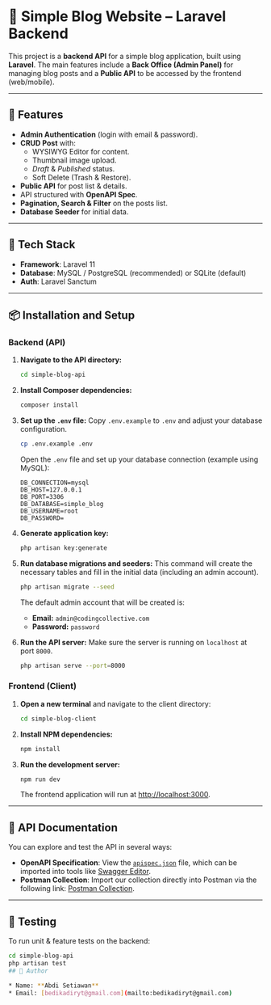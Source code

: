 # 📄 Simple Blog Website – Laravel Backend

This project is a **backend API** for a simple blog application, built using **Laravel**.
The main features include a **Back Office (Admin Panel)** for managing blog posts and a **Public API** to be accessed by the frontend (web/mobile).

---

## 🚀 Features

- **Admin Authentication** (login with email & password).
- **CRUD Post** with:
  - WYSIWYG Editor for content.
  - Thumbnail image upload.
  - *Draft* & *Published* status.
  - Soft Delete (Trash & Restore).
- **Public API** for post list & details.
- API structured with **OpenAPI Spec**.
- **Pagination, Search & Filter** on the posts list.
- **Database Seeder** for initial data.

---

## 📂 Tech Stack

- **Framework**: Laravel 11
- **Database**: MySQL / PostgreSQL (recommended) or SQLite (default)
- **Auth**: Laravel Sanctum

---

## 📦 Installation and Setup

### Backend (API)

1.  **Navigate to the API directory:**
    ```bash
    cd simple-blog-api
    ```

2.  **Install Composer dependencies:**
    ```bash
    composer install
    ```

3.  **Set up the `.env` file:**
    Copy `.env.example` to `.env` and adjust your database configuration.
    ```bash
    cp .env.example .env
    ```
    Open the `.env` file and set up your database connection (example using MySQL):
    ```env
    DB_CONNECTION=mysql
    DB_HOST=127.0.0.1
    DB_PORT=3306
    DB_DATABASE=simple_blog
    DB_USERNAME=root
    DB_PASSWORD=
    ```

4.  **Generate application key:**
    ```bash
    php artisan key:generate
    ```

5.  **Run database migrations and seeders:**
    This command will create the necessary tables and fill in the initial data (including an admin account).
    ```bash
    php artisan migrate --seed
    ```
    The default admin account that will be created is:
    - **Email:** `admin@codingcollective.com`
    - **Password:** `password`

6.  **Run the API server:**
    Make sure the server is running on `localhost` at port `8000`.
    ```bash
    php artisan serve --port=8000
    ```

### Frontend (Client)

1.  **Open a new terminal** and navigate to the client directory:
    ```bash
    cd simple-blog-client
    ```

2.  **Install NPM dependencies:**
    ```bash
    npm install
    ```

3.  **Run the development server:**
    ```bash
    npm run dev
    ```
    The frontend application will run at [http://localhost:3000](http://localhost:3000).

---

## 🔗 API Documentation

You can explore and test the API in several ways:

* **OpenAPI Specification**: View the [`apispec.json`](https://github.com/abdisetiakawan/Simple-Blog-Laravel/blob/main/apispec.json) file, which can be imported into tools like [Swagger Editor](https://editor.swagger.io/).
* **Postman Collection**: Import our collection directly into Postman via the following link: [Postman Collection](https://abdisetiawan-4530305.postman.co/workspace/My-Workspace~1582fbbb-20be-4d6e-80b3-c6c566c3f915/collection/46764747-20827210-a359-4815-8bf3-e09ab1b606bc?action=share&source=copy-link&creator=46764747).

---

## 🧪 Testing

To run unit & feature tests on the backend:
```bash
cd simple-blog-api
php artisan test
## 👤 Author

* Name: **Abdi Setiawan**
* Email: [bedikadiryt@gmail.com](mailto:bedikadiryt@gmail.com)